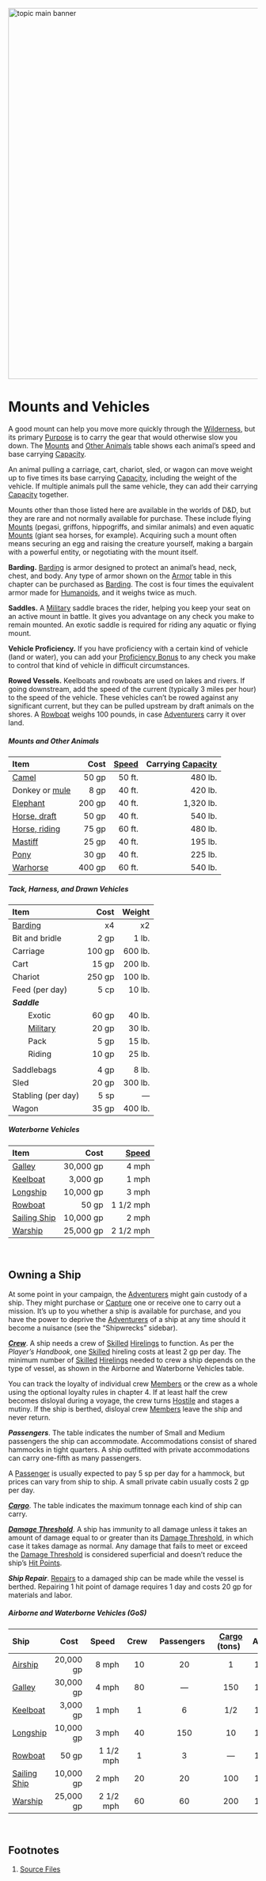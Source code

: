 ﻿<!-- Mounts and Vehicles -->
<!-- default-game-assets -->
<!-- handouts -->
<!-- mounts-vehicles -->

<!-- Reference URLS -->
[Repo Files]: https://github.com/Tougher-Together-DnD/default-game-assets/tree/main/handouts/mounts-vehicles "Tougher Together Files"

<!-- Images -->
[Main Banner]: https://raw.githubusercontent.com/Tougher-Together-DnD/default-game-assets/main/handouts/images/mounts-vehicles/mounts-vehicles-banner.webp#banner "topic main banner"

<style>
/* CSS style for NaturalCrit Homebrew render. */
.phb#p1{ text-align:left; }
.phb#p1:after{ display:none; }
.phb p+p { margin-top:.2em; }
.phb blockquote { margin-top:1em; margin-bottom:2em; }
.phb h1, .phb h2, .phb h3, .phb h4, sup, span { color:#006699; }
span { font-weight:bold; }
ul li { line-height:2; }
.phb table tbody tr td { border:1px solid #1C6EA4; text-align:left; }
th:empty { display:none; }

/* css for markdown */
img[src*="#banner"] { display:block; margin-left:auto; margin-right:auto; width:750px; }
</style>

![][Main Banner]

# Mounts and Vehicles
A good mount can help you move more quickly through the [Wilderness](https://app.roll20.net/compendium/dnd5e/Wilderness#h-Wilderness), but its primary [Purpose](https://app.roll20.net/compendium/dnd5e/Settlements#h-Purpose) is to carry the gear that would otherwise slow you down. The [Mounts](https://app.roll20.net/compendium/dnd5e/Mounts%20and%20Services#h-Mounts) and [Other Animals](https://app.roll20.net/compendium/dnd5e/Appendix%20A%20-%20Miscellaneous%20Creatures%20%28Monster%20Manual%29#h-Other%20Animals) table shows each animal’s speed and base carrying [Capacity](https://app.roll20.net/compendium/dnd5e/Sample%20Ships#h-Capacity).

An animal pulling a carriage, cart, chariot, sled, or wagon can move weight up to five times its base carrying [Capacity](https://app.roll20.net/compendium/dnd5e/Sample%20Ships#h-Capacity), including the weight of the vehicle. If multiple animals pull the same vehicle, they can add their carrying [Capacity](https://app.roll20.net/compendium/dnd5e/Sample%20Ships#h-Capacity) together.

Mounts other than those listed here are available in the worlds of D&D, but they are rare and not normally available for purchase. These include flying [Mounts](https://app.roll20.net/compendium/dnd5e/Mounts%20and%20Services#h-Mounts) (pegasi, griffons, hippogriffs, and similar animals) and even aquatic [Mounts](https://app.roll20.net/compendium/dnd5e/Mounts%20and%20Services#h-Mounts) (giant sea horses, for example). Acquiring such a mount often means securing an egg and raising the creature yourself, making a bargain with a powerful entity, or negotiating with the mount itself.

**Barding.** [Barding](https://app.roll20.net/compendium/dnd5e/Barding#h-Barding) is armor designed to protect an animal’s head, neck, chest, and body. Any type of armor shown on the [Armor](https://app.roll20.net/compendium/dnd5e/Armor%20and%20Shields#h-Armor) table in this chapter can be purchased as [Barding](https://app.roll20.net/compendium/dnd5e/Barding#h-Barding). The cost is four times the equivalent armor made for [Humanoids](https://app.roll20.net/compendium/dnd5e/Parleying%20with%20Monsters#h-Humanoids), and it weighs twice as much.

**Saddles.** A [Military](https://app.roll20.net/compendium/dnd5e/Government#h-Military) saddle braces the rider, helping you keep your seat on an active mount in battle. It gives you advantage on any check you make to remain mounted. An exotic saddle is required for riding any aquatic or flying mount.

**Vehicle Proficiency.** If you have proficiency with a certain kind of vehicle (land or water), you can add your [Proficiency Bonus](https://app.roll20.net/compendium/dnd5e/Introduction%20%28Xanathar%27s%29#h-Proficiency%20Bonus) to any check you make to control that kind of vehicle in difficult circumstances.

**Rowed Vessels.** Keelboats and rowboats are used on lakes and rivers. If going downstream, add the speed of the current (typically 3 miles per hour) to the speed of the vehicle. These vehicles can’t be rowed against any significant current, but they can be pulled upstream by draft animals on the shores. A [Rowboat](https://app.roll20.net/compendium/dnd5e/Rowboat#h-Rowboat) weighs 100 pounds, in case [Adventurers](https://app.roll20.net/compendium/dnd5e/Tosculi#h-Adventurers) carry it over land.

##### Mounts and Other Animals
| Item | Cost | [Speed](https://app.roll20.net/compendium/dnd5e/Chapter%203%20-%20The%20Faces%20of%20Ne%27Oor#h-Speed) | Carrying [Capacity](https://app.roll20.net/compendium/dnd5e/Sample%20Ships#h-Capacity) |
| :--- | ---: | ---: | ---: |
| [Camel](https://roll20.net/compendium/dnd5e/Camel#h-Camel) | 50 gp | 50 ft. | 480 lb. |
| Donkey or [mule](https://roll20.net/compendium/dnd5e/Monsters:Mule#content) | 8 gp | 40 ft. | 420 lb. |
| [Elephant](https://roll20.net/compendium/dnd5e/Elephant#h-Elephant) | 200 gp | 40 ft. | 1,320 lb. |
| [Horse, draft](https://roll20.net/compendium/dnd5e/Monsters:Draft%20Horse#content) | 50 gp | 40 ft. | 540 lb. |
| [Horse, riding](https://roll20.net/compendium/dnd5e/Monsters:Riding%20Horse#content) | 75 gp | 60 ft. | 480 lb. |
| [Mastiff](https://roll20.net/compendium/dnd5e/Mastiff#h-Mastiff) | 25 gp | 40 ft. | 195 lb. |
| [Pony](https://roll20.net/compendium/dnd5e/Pony#h-Pony) | 30 gp | 40 ft. | 225 lb. |
| [Warhorse](https://roll20.net/compendium/dnd5e/Warhorse#h-Warhorse) | 400 gp | 60 ft. | 540 lb. |

##### Tack, Harness, and Drawn Vehicles
| Item | Cost | Weight |
| :--- | ---: | ---: |
| [Barding](https://app.roll20.net/compendium/dnd5e/Barding#h-Barding) | x4 | x2 |
| Bit and bridle | 2 gp | 1 lb. |
| Carriage | 100 gp | 600 lb. |
| Cart | 15 gp | 200 lb. |
| Chariot | 250 gp | 100 lb. |
| Feed (per day) | 5 cp | 10 lb. |
| ***Saddle*** | | |
| &emsp;&emsp;Exotic | 60 gp | 40 lb. |
| &emsp;&emsp;[Military](https://app.roll20.net/compendium/dnd5e/Government#h-Military) | 20 gp | 30 lb. |
| &emsp;&emsp;Pack | 5 gp | 15 lb. |
| &emsp;&emsp;Riding | 10 gp | 25 lb. |
|||
| Saddlebags | 4 gp | 8 lb. |
| Sled | 20 gp | 300 lb. |
| Stabling (per day) | 5 sp | — |
| Wagon | 35 gp | 400 lb. |

##### Waterborne Vehicles
| Item | Cost | [Speed](https://app.roll20.net/compendium/dnd5e/Chapter%203%20-%20The%20Faces%20of%20Ne%27Oor#h-Speed) |
| :--- | ---: | ---: |
| [Galley](https://app.roll20.net/compendium/dnd5e/Galley#h-Galley) | 30,000 gp | 4 mph |
| [Keelboat](https://app.roll20.net/compendium/dnd5e/Keelboat#h-Keelboat) | 3,000 gp | 1 mph |
| [Longship](https://app.roll20.net/compendium/dnd5e/Longship#h-Longship) | 10,000 gp | 3 mph |
| [Rowboat](https://app.roll20.net/compendium/dnd5e/Rowboat#h-Rowboat) | 50 gp | 1 1/2 mph |
| [Sailing Ship](https://app.roll20.net/compendium/dnd5e/Sailing%20Ship#h-Sailing%20Ship) | 10,000 gp | 2 mph |
| [Warship](https://app.roll20.net/compendium/dnd5e/Sailing%20Ship%20and%20Warship#h-Warship) | 25,000 gp | 2 1/2 mph |

<br>

## Owning a Ship
At some point in your campaign, the [Adventurers](https://app.roll20.net/compendium/dnd5e/Tosculi#h-Adventurers) might gain custody of a ship. They might purchase or [Capture](https://app.roll20.net/compendium/dnd5e/The%20Underdark#h-Capture) one or receive one to carry out a mission. It’s up to you whether a ship is available for purchase, and you have the power to deprive the [Adventurers](https://app.roll20.net/compendium/dnd5e/Tosculi#h-Adventurers) of a ship at any time should it become a nuisance (see the “Shipwrecks” sidebar).

[***Crew***](https://app.roll20.net/compendium/dnd5e/Franchise%20Advancement#h-Crew). A ship needs a crew of [Skilled](https://app.roll20.net/compendium/dnd5e/Skilled#h-Skilled) [Hirelings](https://app.roll20.net/compendium/dnd5e/Hirelings#h-Hirelings) to function. As per the *Player’s Handbook*, one [Skilled](https://app.roll20.net/compendium/dnd5e/Skilled#h-Skilled) hireling costs at least 2 gp per day. The minimum number of [Skilled](https://app.roll20.net/compendium/dnd5e/Skilled#h-Skilled) [Hirelings](https://app.roll20.net/compendium/dnd5e/Hirelings#h-Hirelings) needed to crew a ship depends on the type of vessel, as shown in the Airborne and Waterborne Vehicles table.

You can track the loyalty of individual crew [Members](https://app.roll20.net/compendium/dnd5e/Members%20Only#h-Members) or the crew as a whole using the optional loyalty rules in chapter 4. If at least half the crew becomes disloyal during a voyage, the crew turns [Hostile](https://app.roll20.net/compendium/dnd5e/Mysterious%20Islands#h-Hostile) and stages a mutiny. If the ship is berthed, disloyal crew [Members](https://app.roll20.net/compendium/dnd5e/Members%20Only#h-Members) leave the ship and never return.

***Passengers***. The table indicates the number of Small and Medium passengers the ship can accommodate. Accommodations consist of shared hammocks in tight quarters. A ship outfitted with private accommodations can carry one-fifth as many passengers.

A [Passenger](https://app.roll20.net/compendium/dnd5e/Random%20Ships#h-Passenger) is usually expected to pay 5 sp per day for a hammock, but prices can vary from ship to ship. A small private cabin usually costs 2 gp per day.

[***Cargo***](https://app.roll20.net/compendium/dnd5e/Random%20Ships#h-Cargo). The table indicates the maximum tonnage each kind of ship can carry.

[***Damage Threshold***](https://app.roll20.net/compendium/dnd5e/Sample%20Ships#h-Damage%20Threshold). A ship has immunity to all damage unless it takes an amount of damage equal to or greater than its [Damage Threshold](https://app.roll20.net/compendium/dnd5e/Sample%20Ships#h-Damage%20Threshold), in which case it takes damage as normal. Any damage that fails to meet or exceed the [Damage Threshold](https://app.roll20.net/compendium/dnd5e/Sample%20Ships#h-Damage%20Threshold) is considered superficial and doesn’t reduce the ship’s [Hit Points](https://app.roll20.net/compendium/dnd5e/Monsters#h-Hit%20Points).

***Ship Repair***. [Repairs](https://app.roll20.net/compendium/dnd5e/Infernal%20War%20Machines%20Rules#h-Repairs) to a damaged ship can be made while the vessel is berthed. Repairing 1 hit point of damage requires 1 day and costs 20 gp for materials and labor.

##### Airborne and Waterborne Vehicles (GoS)
|Ship  |Cost  |Speed  |Crew  |Passengers  |[Cargo](https://app.roll20.net/compendium/dnd5e/Random%20Ships#h-Cargo) (tons)  |AC |HP  |[Damage Threshold](https://app.roll20.net/compendium/dnd5e/Sample%20Ships#h-Damage%20Threshold)|
| :--- | ---: | ---: | :---: | :---: | :---: | :---: | :---: | :---: |
|[Airship](https://app.roll20.net/compendium/dnd5e/Airship#h-Airship)|20,000 gp|8 mph|10|20|1|13|300|—|
|[Galley](https://app.roll20.net/compendium/dnd5e/Galley#h-Galley)|30,000 gp|4 mph|80|—|150|15|500|20|
|[Keelboat](https://app.roll20.net/compendium/dnd5e/Keelboat#h-Keelboat)|3,000 gp|1 mph|1|6|1/2|15|100|10|
|[Longship](https://app.roll20.net/compendium/dnd5e/Longship#h-Longship)|10,000 gp|3 mph|40|150|10|15|300|15|
|[Rowboat](https://app.roll20.net/compendium/dnd5e/Rowboat#h-Rowboat) |50 gp|1 1/2 mph|1|3|—|11|50|—|
|[Sailing Ship](https://app.roll20.net/compendium/dnd5e/Sailing%20Ship#h-Sailing%20Ship)|10,000 gp|2 mph|20|20|100|15|300|15|
|[Warship](https://app.roll20.net/compendium/dnd5e/Sailing%20Ship%20and%20Warship#h-Warship) |25,000 gp|2 1/2 mph|60|60|200|15|500|20|

<br>

## Footnotes
1. [Source Files][Repo Files]